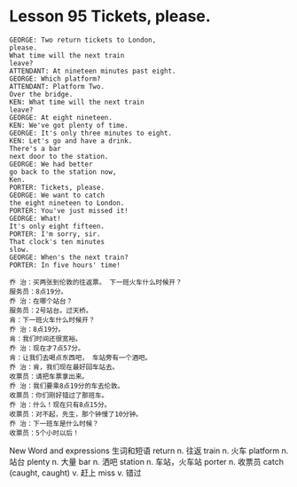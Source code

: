 # Lesson 95 Tickets, please.


```
GEORGE: Two return tickets to London,
please.
What time will the next train
leave?
ATTENDANT: At nineteen minutes past eight.
GEORGE: Which platform?
ATTENDANT: Platform Two.
Over the bridge.
KEN: What time will the next train
leave?
GEORGE: At eight nineteen.
KEN: We've got plenty of time.
GEORGE: It's only three minutes to eight.
KEN: Let's go and have a drink.
There's a bar
next door to the station.
GEORGE: We had better
go back to the station now,
Ken.
PORTER: Tickets, please.
GEORGE: We want to catch
the eight nineteen to London.
PORTER: You've just missed it!
GEORGE: What!
It's only eight fifteen.
PORTER: I'm sorry, sir.
That clock's ten minutes
slow.
GEORGE: When's the next train?
PORTER: In five hours' time!

乔 治：买两张到伦敦的往返票。 下一班火车什么时候开？
服务员：8点19分。
乔 治：在哪个站台？
服务员：2号站台。过天桥。
肯：下一班火车什么时候开？
乔 治：8点19分。
肯：我们时间还很宽裕。
乔 治：现在才7点57分。
肯：让我们去喝点东西吧， 车站旁有一个酒吧。
乔 治：肯，我们现在最好回车站去。
收票员：请把车票拿出来。
乔 治：我们要乘8点19分的车去伦敦。
收票员：你们刚好错过了那班车。
乔 治：什么！现在只有8点15分。
收票员：对不起，先生，那个钟慢了10分钟。
乔 治：下一班车是什么时候？
收票员：5个小时以后！
```


New Word and expressions 生词和短语
return
n. 往返
train
n. 火车
platform
n. 站台
plenty
n. 大量
bar
n. 洒吧
station
n. 车站，火车站
porter
n. 收票员
catch (caught, caught)
v. 赶上
miss
v. 错过